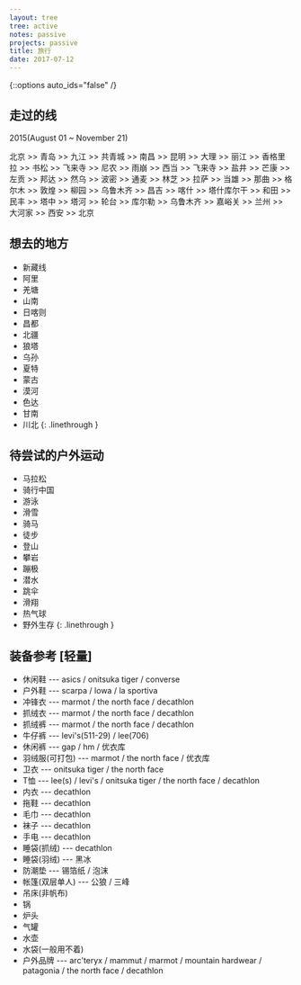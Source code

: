 ```yaml
---
layout: tree
tree: active
notes: passive
projects: passive
title: 旅行
date: 2017-07-12
---
```



{::options auto_ids="false" /}


## 走过的线

2015(August 01 ~ November 21)

北京 >> 青岛 >> 九江 >> 共青城 >> 南昌 >> 昆明 >> 大理 >> 丽江 >> 香格里拉 >> 书松 >> 飞来寺 >> 尼农 >> 雨崩 >> 西当 >> 飞来寺 >> 盐井 >> 芒康 >> 左贡 >> 邦达 >> 然乌 >> 波密 >> 通麦 >> 林芝 >> 拉萨 >> 当雄 >> 那曲 >> 格尔木 >> 敦煌 >> 柳园 >> 乌鲁木齐 >> 昌吉 >> 喀什 >> 塔什库尔干 >> 和田 >> 民丰 >> 塔中 >> 塔河 >> 轮台 >> 库尔勒 >> 乌鲁木齐 >> 嘉峪关 >> 兰州 >> 大河家 >> 西安 >> 北京

## 想去的地方

* 新藏线
* 阿里
* 羌塘
* 山南
* 日喀则
* 昌都
* 北疆
* 狼塔
* 乌孙
* 夏特
* 蒙古
* 漠河
* 色达
* 甘南
* 川北
{: .linethrough }

## 待尝试的户外运动

* 马拉松
* 骑行中国
* 游泳
* 滑雪
* 骑马
* 徒步
* 登山
* 攀岩
* 蹦极
* 潜水
* 跳伞
* 滑翔
* 热气球
* 野外生存
{: .linethrough }

## 装备参考 [轻量]

* 休闲鞋 --- asics / onitsuka tiger / converse
* 户外鞋 --- scarpa / lowa / la sportiva
* 冲锋衣 --- marmot / the north face / decathlon
* 抓绒衣 --- marmot / the north face / decathlon
* 抓绒裤 --- marmot / the north face / decathlon
* 牛仔裤 --- levi's(511-29) / lee(706)
* 休闲裤 --- gap / hm / 优衣库
* 羽绒服(可打包) --- marmot / the north face / 优衣库
* 卫衣 --- onitsuka tiger / the north face
* T恤 --- lee(s) / levi's / onitsuka tiger / the north face / decathlon
* 内衣 --- decathlon
* 拖鞋 --- decathlon
* 毛巾 --- decathlon
* 袜子 --- decathlon
* 手电 --- decathlon
* 睡袋(抓绒) --- decathlon
* 睡袋(羽绒) --- 黑冰
* 防潮垫 --- 锡箔纸 / 泡沫
* 帐篷(双层单人) --- 公狼 / 三峰
* 吊床(非帆布)
* 锅
* 炉头
* 气罐
* 水壶
* 水袋(一般用不着)
* 户外品牌 --- arc'teryx / mammut / marmot / mountain hardwear / patagonia / the north face / decathlon

